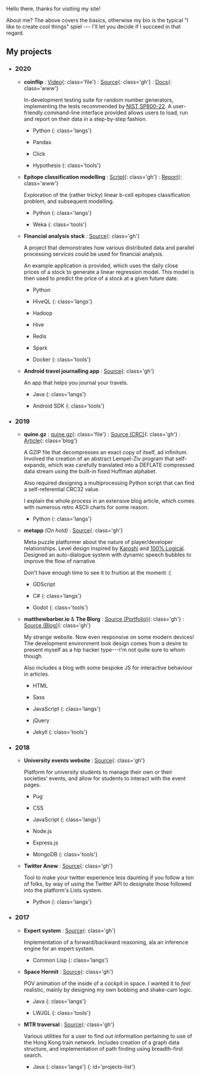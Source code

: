 Hello there, thanks for visiting my site!

About me? The above covers the basics, otherwise my bio is the typical "I like
to create cool things" spiel --- I'll let you decide if I succeed in that
regard.

## My projects

* ### 2020
  * **coinflip**
    : [Video](https://www.youtube.com/watch?v=0xrWG3Ki9Z8){: class='file'}
    : [Source](https://github.com/Honno/coinflip){: class='gh'}
    : [Docs](https://coinflip.readthedocs.io/en/latest/){: class='www'}

    In-development testing suite for random number generators, implementing the
    tests recommended by [NIST SP800-22](https://github.com/Honno/rngtest/blob/master/SP800-22.pdf). 
    A user-friendly command-line interface provided allows users to load, run
    and report on their data in a step-by-step fashion.
    
    * Python
    {: class='langs'}
    
    * Pandas
    * Click
    * Hypothesis
    {: class='tools'}
    
  * **Epitope classification modelling**
    : [Script](https://github.com/Honno/epitope-classification/blob/master/preprocess/preprocess_data.py){: class='gh'}
    : [Report](https://github.com/Honno/epitope-classification/blob/master/report.pdf){: class='www'}

    Exploration of the (rather tricky) linear b-cell epitopes classification problem, and
    subsequent modelling.
    
    * Python
    {: class='langs'}
    
    * Weka
    {: class='tools'}

  * **Financial analysis stack**
    : [Source](https://github.com/Joshgallagher/financial-analysis-stack){: class='gh'}
    
    A project that demonstrates how various distributed data and parallel
    processing services could be used for financial analysis.

    An example application is provided, which uses the daily close prices of a
    stock to generate a linear regression model. This model is then used to
    predict the price of a stock at a given future date.
    
    * Python
    * HiveQL
    {: class='langs'}
    
    * Hadoop
    * Hive
    * Redis
    * Spark
    * Docker
    {: class='tools'}

  * **Android travel journalling app**
    : [Source](https://github.com/Honno/travel-app){: class='gh'}
    
    An app that helps you journal your travels.
    
    * Java
    {: class='langs'}
    
    * Android SDK
    {: class='tools'}



* ### 2019
  * **quine.gz**
    : [quine.gz](https://blog.matthewbarber.io/downloads/quine.gz){: class='file'}
    : [Source (CRC)](https://gist.github.com/Honno/4e6e4790e14c43bf5d6fa822fb56b6ea){: class='gh'}
    : [Article](https://blog.matthewbarber.io/2019/07/22/how-to-make-compressed-file-quines.html){: class='blog'}

    A GZIP file that decompresses an exact copy of itself, ad infinitum. Involved
    the creation of an abstract Lempel-Ziv program that self-expands, which was
    carefully translated into a DEFLATE compressed data stream using the built-in
    fixed Huffman alphabet.

    Also required designing a multiprocessing Python script that can find a
    self-referential CRC32 value.

    I explain the whole process in an extensive blog article, which comes with
    numerous retro ASCII charts for some reason.

    * Python
    {: class='langs'}

  * **metapp** *(On hold)*
    : [Source](https://github.com/Honno/metapp){: class='gh'}

    Meta puzzle platformer about the nature of player/developer relationships.
    Level design inspired by [Karoshi](https://www.karoshigame.com/) and
    [100% Logical](https://gamejolt.com/games/100-logical/1268). Designed an
    auto-dialogue system with dynamic speech bubbles to improve the flow of
    narrative.

    Don't have enough time to see it to fruition at the moment :\(

    * GDScript
    * C#
    {: class='langs'}

    * Godot
    {: class='tools'}

  * **matthewbarber.io** & **The Blorg**
    : [Source (Portfolio)](https://github.com/Honno/Honno.github.io){: class='gh'}
    : [Source (Blog)](https://github.com/Honno/blog){: class='gh'}

    My strange website. Now even responsive on some modern devices! The development
    environment look design comes from a desire to present myself as a hip hacker
    type---I'm not quite sure to whom though.

    Also includes a blog with some bespoke JS for interactive behaviour in
    articles.

    * HTML
    * Sass
    * JavaScript
    {: class='langs'}

    * jQuery
    * Jekyll
    {: class='tools'}

* ### 2018
  * **University events website**
    : [Source](https://github.com/Honno/events-site){: class='gh'}

    Platform for university students to manage their own or their societies'
    events, and allow for students to interact with the event pages.

    * Pug
    * CSS
    * JavaScript
    {: class='langs'}

    * Node.js
    * Express.js
    * MongoDB
    {: class='tools'}

  * **Twitter Anew**
    : [Source](https://github.com/Honno/twitter-anew){: class='gh'}

    Tool to make your twitter experience less daunting if you follow a ton of
    folks, by way of using the Twitter API to designate those followed into the
    platform's Lists system.

    * Python
    {: class='langs'}

* ### 2017
  * **Expert system** 
    : [Source](https://gist.github.com/Honno/b733f151b71116631660ac4c85947289){: class='gh'}

    Implementation of a forward/backward reasoning, ala an inference engine for an
    expert system.

    * Common Lisp
    {: class='langs'}

  * **Space Hermit**
    : [Source](https://github.com/Honno/space-hermit){: class='gh'}

    POV animation of the inside of a cockpit in space. I wanted it to *feel*
    realistic, mainly by designing my own bobbing and shake-cam logic.

    * Java
    {: class='langs'}

    * LWJGL
    {: class='tools'}

  * **MTR traversal**
    : [Source](https://github.com/Honno/mtr-traversal){: class='gh'}

    Various utilities for a user to find out information pertaining to use of the
    Hong Kong train network. Includes creation of a graph data structure, and
    implementation of path finding using breadth-first search.

    * Java
    {: class='langs'}
{: id='projects-list'}
